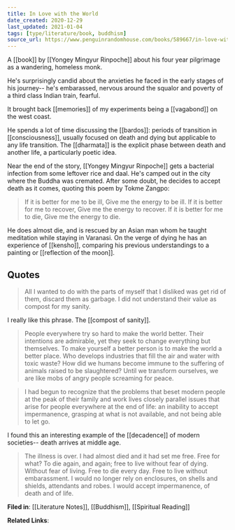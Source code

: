 ```yaml
---
title: In Love with the World
date_created: 2020-12-29
last_updated: 2021-01-04
tags: [type/literature/book, buddhism]
source_url: https://www.penguinrandomhouse.com/books/589667/in-love-with-the-world-by-yongey-mingyur-rinpoche/
---
```


A [[book]] by [[Yongey Mingyur Rinpoche]] about his four year pilgrimage as a wandering, homeless monk.

He's surprisingly candid about the anxieties he faced in the early stages of his journey-- he's embarassed, nervous around the squalor and poverty of a third class Indian train, fearful.

It brought back [[memories]] of my experiments being a [[vagabond]] on the west coast.

He spends a lot of time discussing the [[bardos]]: periods of transition in [[consciousness]], usually focused on death and dying but applicable to any life transition. The [[dharmata]] is the explicit phase between death and another life, a particularly poetic idea.

Near the end of the story, [[Yongey Mingyur Rinpoche]] gets a bacterial infection from some leftover rice and daal. He's camped out in the city where the Buddha was cremated. After some doubt, he decides to accept death as it comes, quoting this poem by Tokme Zangpo:

> If it is better for me to be ill,
> Give me the energy to be ill.
> If it is better for me to recover,
> Give me the energy to recover.
> If it is better for me to die,
> Give me the energy to die.

He does almost die, and is rescued by an Asian man whom he taught meditation while staying in Varanasi. On the verge of dying he has an experience of [[kensho]], comparing his previous understandings to a painting or [[reflection of the moon]].

## Quotes

> All I wanted to do with the parts of myself that I disliked was get rid of them, discard them as garbage. I did not understand their value as compost for my sanity.

I really like this phrase. The [[compost of sanity]].

> People everywhere try so hard to make the world better. Their intentions are admirable, yet they seek to change everything but themselves. To make yourself a better person is to make the world a better place. Who develops industries that fill the air and water with toxic waste? How did we humans become immune to the suffering of animals raised to be slaughtered? Until we transform ourselves, we are like mobs of angry people screaming for peace.

> I had begun to recognize that the problems that beset modern people at the peak of their family and work lives closely parallel issues that arise for people everywhere at the end of life: an inability to accept impermanence, grasping at what is not available, and not being able to let go.

I found this an interesting example of the [[decadence]] of modern societies-- death arrives at middle age.

> The illness is over. I had almost died and it had set me free. Free for what? To die again, and again; free to live without fear of dying. Without fear of living. Free to die every day. Free to live without embarassment. I would no longer rely on enclosures, on shells and shields, attendants and robes. I would accept impermanence, of death and of life.

**Filed in**: [[Literature Notes]], [[Buddhism]], [[Spiritual Reading]]

**Related Links**:
